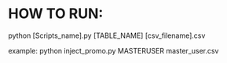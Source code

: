 # HOW TO RUN:

python [Scripts_name].py [TABLE_NAME] [csv_filename].csv

example:
python inject_promo.py MASTERUSER master_user.csv
